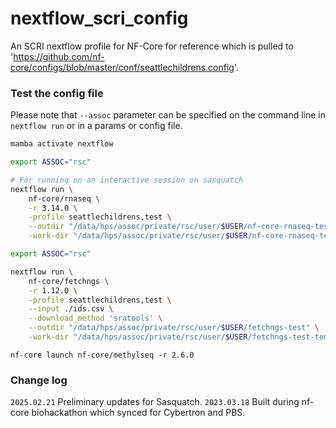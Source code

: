 # nextflow_scri_config
An SCRI nextflow profile for NF-Core for reference which is pulled to 'https://github.com/nf-core/configs/blob/master/conf/seattlechildrens.config'.

### Test the config file 

Please note that `--assoc` parameter can be specified on the command line in `nextflow run` or in a params or config file. 

```bash
mamba activate nextflow

export ASSOC="rsc"

# For running on an interactive session on sasquatch
nextflow run \
    nf-core/rnaseq \
    -r 3.14.0 \
    -profile seattlechildrens,test \
    --outdir "/data/hps/assoc/private/rsc/user/$USER/nf-core-rnaseq-test" \
    -work-dir "/data/hps/assoc/private/rsc/user/$USER/nf-core-rnaseq-test-temp"
```

```bash
export ASSOC="rsc"

nextflow run \
    nf-core/fetchngs \
    -r 1.12.0 \
    -profile seattlechildrens,test \
    --input ./ids.csv \
    --download_method 'sratools' \
    --outdir "/data/hps/assoc/private/rsc/user/$USER/fetchngs-test" \
    -work-dir "/data/hps/assoc/private/rsc/user/$USER/fetchngs-test-temp"
```

```
nf-core launch nf-core/methylseq -r 2.6.0
```



### Change log

`2025.02.21` Preliminary updates for Sasquatch.
`2023.03.18` Built during nf-core biohackathon which synced for Cybertron and PBS. 







